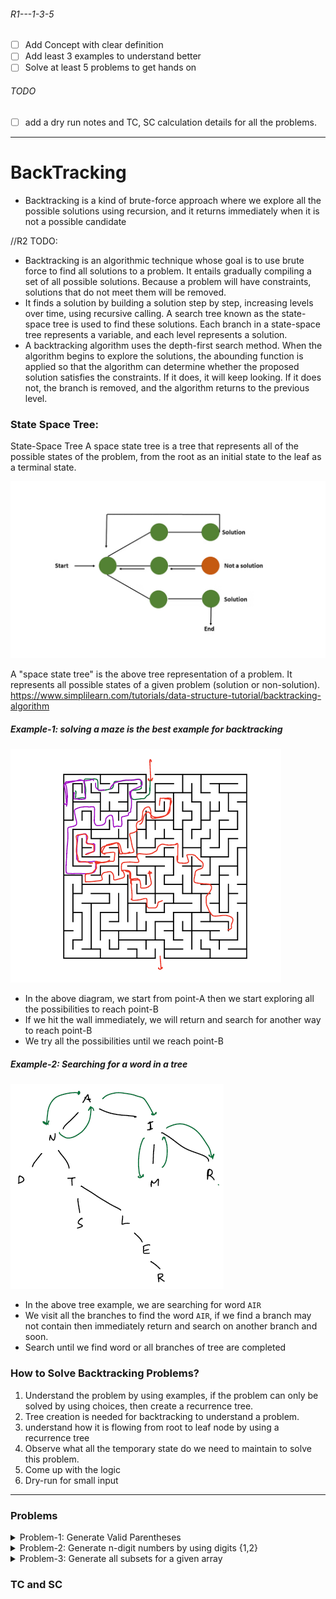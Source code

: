 ###### R1---1-3-5
- [ ] Add Concept with clear definition
- [ ] Add least 3 examples to understand better
- [ ] Solve at least 5 problems to get hands on
###### TODO
- [ ] add a dry run notes and TC, SC calculation details for all the problems.

---

# BackTracking
- Backtracking is a kind of brute-force approach where we explore all the possible solutions using recursion, and it returns immediately when it is not a possible candidate

//R2 TODO:

- Backtracking is an algorithmic technique whose goal is to use brute force to find all solutions to a problem. It entails gradually compiling a set of all possible solutions. Because a problem will have constraints, solutions that do not meet them will be removed.
- It finds a solution by building a solution step by step, increasing levels over time, using recursive calling. A search tree known as the state-space tree is used to find these solutions. Each branch in a state-space tree represents a variable, and each level represents a solution.
- A backtracking algorithm uses the depth-first search method. When the algorithm begins to explore the solutions, the abounding function is applied so that the algorithm can determine whether the proposed solution satisfies the constraints. If it does, it will keep looking. If it does not, the branch is removed, and the algorithm returns to the previous level.

### State Space Tree:
State-Space Tree
A space state tree is a tree that represents all of the possible states of the problem, from the root as an initial state to the leaf as a terminal state.

![img.png](img.png)

A "space state tree" is the above tree representation of a problem. It represents all possible states of a given problem (solution or non-solution).
https://www.simplilearn.com/tutorials/data-structure-tutorial/backtracking-algorithm


##### Example-1: solving a maze is the best example for backtracking

![maze_puzzle.png](../images/maze_puzzle.png)
- In the above diagram, we start from point-A then we start exploring all the possibilities to reach point-B
- If we hit the wall immediately, we will return and search for another way to reach point-B
- We try all the possibilities until we reach point-B

##### Example-2: Searching for a word in a tree

![letter_tree.png](../images/letter_tree.png)

- In the above tree example, we are searching for word `AIR`
- We visit all the branches to find the word `AIR`, if we find a branch may not contain then immediately return and search on another branch and soon.
- Search until we find word or all branches of tree are completed

### How to Solve Backtracking Problems?
1. Understand the problem by using examples, if the problem can only be solved by using choices, then create a recurrence tree.
2. Tree creation is needed for backtracking to understand a problem.
3. understand how it is flowing from root to leaf node by using a recurrence tree
4. Observe what all the temporary state do we need to maintain to solve this problem.
5. Come up with the logic
6. Dry-run for small input


___

### Problems
<details>
  <summary>Problem-1: Generate Valid Parentheses</summary>

#### Problem-1: Generate Valid Parentheses
__Problem Description:__
Given `N` print all possible valid parentheses of length `2N`
````text
    N =1    Output: ()
    N=2     Output: ()(), (())
    N=3     Output: ((())), ()(()), (())(), (()()), ()()()
````
- Finding count of possible valid parenthesis is another question called: Catalan numbers
- In this problem, we have to print all possible parentheses

__Solution:__
- Start to think of building parenthesis for `N=2` from empty string

  ![generate_parentheses_n_2.png](../images/generate_parentheses_n_2.png)

- Initially we will have empty string then we have only one option is to open parenthesis, why because start with close parenthesis is invalid
- once we open parenthesis we have two options either close or open another until we reach `N`
- We can close parenthesis if the number of open parenthesis is more than close parenthesis

- Similarly for `N=3`
  ![generate_parentheses_n_3.png](../images/generate_parentheses_n_3.png)

- from the above recursion trees we can draw some observations
- Initially, we can only use open parenthesis
- To generate valid parenthesis will have two choices, at any point of time
  1. add an open parenthesis => you can take this choice only `if(open<N)`
  2. add a closed parenthesis => you can take this choice only `if(close<open)`

__Code__
- Before writing the code first we need to identify definition and do we need to maintain any state of the problem while solving or not?
````java
public static void main(String[] args) {
    //number of pairs we need to generate
    int n=3;
    //to maintain the state of the problem.
    //how many opened and closed till now
    int openCount=0, closeCount=0;
    //to maintain forming parenthesis
    String temp ="";
    //why not StringBuilder? if we use StringBuilder then while backtracking we may loose it's state for another possibililty
    //if we use StringBuilder then we keep on append and remove last char from it to achieve valid response.
    
    backtrack(n, temp, openCount, closeCount);
}

public void backtrack(int n, String temp, int openCount, int closeCount){
    if(openCount+closeCount == 2*n){
        System.out.println(temp);
        return;
    }
    if(openCount < n)
        backtrack(n, temp+"(", openCount+1, closeCount);
    
    if(closeCount < openCount)
        backtrack(n, temp+")", openCount, closeCount+1);
}
//TC:  O(2^n) 2-branches at each step and n-levels
//SC: O(n) at max n function calls in call stack
````
- Dry-Run and TC and SC


</details>

<details>
  <summary>Problem-2: Generate n-digit numbers by using digits {1,2}</summary>

#### Problem-2: Generate n-digit numbers by using digits {1,2}
__Examples:__
Input:  N=3  arr={1,2}

Output: 111, 112, 121, 122, 211, 212, 221, 222 

- `N` digit number means we have `N` slots to fill the digits from {1,2}
- Each slot will have 2 choices either we place `1` or `2`
- Lets create a recurrence tree for N=3
![n_digits_recur_tree.png](../images/n_digits_recur_tree.png)

__Code:__

```java
void main(){
    //Input:
    int n = 3; // n-digit numbers should be formed
    int[] arr = {1,2}; //digit choices array
    
    //To Maintain State
    int i =0; //to know which slot of the n-digit we are setting
    int temp =0; //temp number which holds the temporary state of the n-digit number ex: 1__, 11_, 2__, 222 etc
    ArraysList<Integer> ans = new ArrayList<>(); // list to hold all the n-digit numbers
    
  generate(n, arr, i, temp, ans);
  System.out.println("result="+ans);
}
void generate(int n, int[] choices, int i, int temp, ArraysList<Integer> ans){
    //If we already set n-digits then add it to the ans
    if(n == i){
        ans.add(temp);
    }
    // generate n-digits by using each choice
    // Example: choices = [1,2]
    // generate(n, choices, i + 1, temp * 10 + 1, ans);
    // generate(n, choices, i + 1, temp * 10 + 2, ans);
    for (int choice : choices) {
        generate(n, choices, i + 1, temp * 10 + choice, ans);
    }
}
```
- TODO: Dry-run + TC and SC calculation

</details>
<details>
  <summary>Problem-3: Generate all subsets for a given array</summary>

#### Problem-3: Generate all subsets for a given array
__Example__
- Array = [5,2,9] Generate all subsets(power set)
- Possible subsets `[], [5] [2]  [9]  [5,2]  [5,9] [2,9] [5,2,9]`
- [5,2] and [2,5] both are the same in subsets. so no duplicates on a power set
- Now let us generate Space State Tree
- For each element, we have two options to either accept the element to include in the subset or reject the element means don't include in the subset
- For example: 
    - [5,2] means accepted 5 and 2 but rejected 9
    - [9] element 9 is accepted and 5,2 rejected

__Space State Tree:__

![subsets_space_state_tree.png](../images/subsets_space_state_tree.png)

- From above Space State Tree draw observations of what are the state variables do we need to maintain to solve the problem
__1. Input:__ for what input elements we are generating subsets
__2. Current Check Point Index:__ On which index/element we are taking decision either accept or reject.
__3. Partial Subset:__ A subset which is forming on in this particular choice. 
   3.1 Example: [5] we don't come to conclusion that [5] is the subset until we take decision on all the elements. When 5 is accepted and 2, 9 both are rejected, then only we say [5] is a subset.
   3.2 Observe Space state tree all possible solutions we arrive a leaf nodes not in the middle nodes
__4. Result List:__ Final list which holds all the subsets for the given input.

   __Code:__
````java
 public static void main(String[] args){
    List<Integer> input = List.of(5,2,9);
    int curr_index = 0;
    List<Integer> temp_subset = new ArrayList<>();
    List<List<Integer>> result = new ArrayList<>();
    generate(input, curr_index, temp_subset,result);
    System.out.println("Result: "+result);
}

static void generate(List<Integer> input, int curr_index, List<Integer> temp, List<List<Integer>> res){
    if(curr_index == input.size()){
        res.add(new ArrayList<>(temp));
        return;
    }
    //we accept one number -> means we will add it into temp subset
    temp.add(input.get(curr_index));
    //every time we accept the element and proceed further until we reach all the elements
    // example input = [5,2,9] we accept until we reach [5,2,9] this is the leaf node
    generate(input, curr_index+1, temp, res);
    //as we are using arraylist to hold temp subset it holds all the previously added elements
    //if you want to reject the element, then we have to remove the last element from the list
    //eg: we reached [5,2,9] last selection was accept 9 after that we have to get reject 9 subset. for that, we need to remove the last element from temp subset
    //maintaining the state before decision is made
    temp.remove(temp.size()-1);

    //looking for the possibilities from the check point after rejecting the curr_index element
    generate(input, curr_index+1, temp, res);
}
````

</details>


### TC and SC

